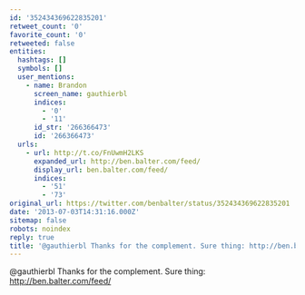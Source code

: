 ```yaml
---
id: '352434369622835201'
retweet_count: '0'
favorite_count: '0'
retweeted: false
entities:
  hashtags: []
  symbols: []
  user_mentions:
    - name: Brandon
      screen_name: gauthierbl
      indices:
        - '0'
        - '11'
      id_str: '266366473'
      id: '266366473'
  urls:
    - url: http://t.co/FnUwmH2LKS
      expanded_url: http://ben.balter.com/feed/
      display_url: ben.balter.com/feed/
      indices:
        - '51'
        - '73'
original_url: https://twitter.com/benbalter/status/352434369622835201
date: '2013-07-03T14:31:16.000Z'
sitemap: false
robots: noindex
reply: true
title: '@gauthierbl Thanks for the complement. Sure thing: http://ben.balter.com/feed/'
---
```


@gauthierbl Thanks for the complement. Sure thing: http://ben.balter.com/feed/